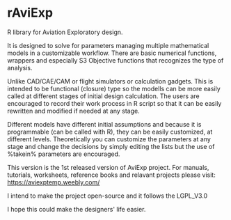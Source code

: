 # rAviExp
R library for Aviation Exploratory design.

It is designed to solve for parameters managing multiple mathematical models in a customizable workflow. There are basic numerical functions, wrappers and especially S3 Objective functions that recognizes the type of analysis.

Unlike CAD/CAE/CAM or flight simulators or calculation gadgets. This is intended to be functional (closure) type so the modells can be more easily called at different stages of initial design calculation. The users are encouraged to record their work process in R script so that it can be easily rewritten and modified if needed at any stage.

Different models have different initial assumptions and because it is programmable (can be called with R), they can be easily customized, at different levels. Theoretically you can customize the parameters at any stage and change the decisions by simply editing the lists but the use of %takein% parameters are encouraged.

This version is the 1st released version of AviExp project.
For manuals, tutorials, worksheets, reference books and relavant projects please visit:
https://aviexptemp.weebly.com/

I intend to make the project open-source and it follows the LGPL_V3.0

I hope this could make the designers' life easier.
